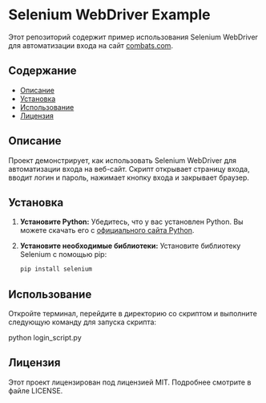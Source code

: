 # Selenium WebDriver Example

Этот репозиторий содержит пример использования Selenium WebDriver для автоматизации входа на сайт [combats.com](https://combats.com/).

## Содержание

- [Описание](#описание)
- [Установка](#установка)
- [Использование](#использование)
- [Лицензия](#лицензия)

## Описание

Проект демонстрирует, как использовать Selenium WebDriver для автоматизации входа на веб-сайт. Скрипт открывает страницу входа, вводит логин и пароль, нажимает кнопку входа и закрывает браузер.

## Установка

1. **Установите Python:**
   Убедитесь, что у вас установлен Python. Вы можете скачать его с [официального сайта Python](https://www.python.org/downloads/).

2. **Установите необходимые библиотеки:**
   Установите библиотеку Selenium с помощью pip:
   ```sh
   pip install selenium

## Использование

Откройте терминал, перейдите в директорию со скриптом и выполните следующую команду для запуска скрипта:

  python login_script.py

## Лицензия

Этот проект лицензирован под лицензией MIT. Подробнее смотрите в файле LICENSE.

